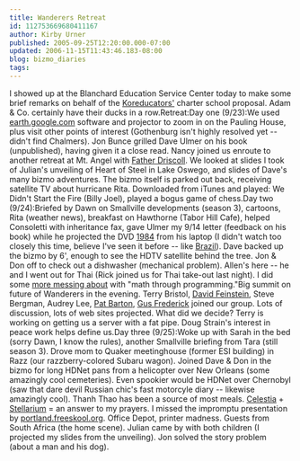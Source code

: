 ```yaml
---
title: Wanderers Retreat
id: 112753669680411167
author: Kirby Urner
published: 2005-09-25T12:20:00.000-07:00
updated: 2006-11-15T11:43:46.183-08:00
blog: bizmo_diaries
tags: 
---
```


I showed up at the Blanchard Education Service Center today to make some brief remarks on behalf of the [Koreducators'](http://www.koreducators.org/) charter school proposal.  Adam & Co. certainly have their ducks in a row.Retreat:Day one (9/23):We used [earth.google.com](http://earth.google.com/) software and projector to zoom in on the Pauling House, plus visit other points of interest (Gothenburg isn't highly resolved yet -- didn't find Chalmers). Jon Bunce grilled Dave Ulmer on his book (unpublished), having given it a close read. Nancy joined us enroute to another retreat at Mt. Angel with [Father Driscoll](http://www.salvationhistory.com/mission/staff/frdriscollCV.cfm). We looked at slides I took of Julian's unveiling of Heart of Steel in Lake Oswego, and slides of Dave's many bizmo adventures. The bizmo itself is parked out back, receiving satellite TV about hurricane Rita. Downloaded from iTunes and played: We Didn't Start the Fire (Billy Joel), played a bogus game of chess.Day two (9/24):Briefed by Dawn on Smallville developments (season 3), cartoons, Rita (weather news), breakfast on Hawthorne (Tabor Hill Cafe), helped Consoletti with inheritance fax, gave Ulmer my 9/14 letter (feedback on his book) while he projected the DVD [1984](http://imdb.com/title/tt0087803/) from his laptop (I didn't watch too closely this time, believe I've seen it before -- like [Brazil](http://imdb.com/title/tt0088846/)). Dave backed up the bizmo by 6', enough to see the HDTV satellite behind the tree. Jon & Don off to check out a dishwasher (mechanical problem). Allen's here -- he and I went out for Thai (Rick joined us for Thai take-out last night). I did some [more messing about](http://mail.python.org/pipermail/edu-sig/2005-September/005225.html) with "math through programming."Big summit on future of Wanderers in the evening. Terry Bristol, [David Feinstein](http://www.analyticanimations.com/), Steve Bergman, Audrey Lee, [Pat Barton](http://www.symmetrics.com/architects/people/people_barton.asp), [Gus Frederick](http://highmars.org/xpcup/xpcart01.html) joined our group. Lots of discussion, lots of web sites projected. What did we decide? Terry is working on getting us a server with a fat pipe. Doug Strain's interest in peace work helps define us.Day three (9/25):Woke up with Sarah in the bed (sorry Dawn, I know the rules), another Smallville briefing from Tara (still season 3). Drove mom to Quaker meetinghouse (former ESI building) in Razz (our razzberry-colored Subaru wagon). Joined Dave & Don in the bizmo for long HDNet pans from a helicopter over New Orleans (some amazingly cool cemeteries). Even spookier would be HDNet over Chernobyl (saw that dare devil Russian chic's fast motorcyle diary -- likewise amazingly cool). Thanh Thao has been a source of most meals. [Celestia](http://www.shatters.net/celestia/) + [Stellarium](http://stellarium.sourceforge.net/) = an answer to my prayers. I missed the impromptu presentation by [portland.freeskool.org](http://portland.freeskool.org/). Office Depot, printer madness. Guests from South Africa (the home scene). Julian came by with both children (I projected my slides from the unveiling). Jon solved the story problem (about a man and his dog).
